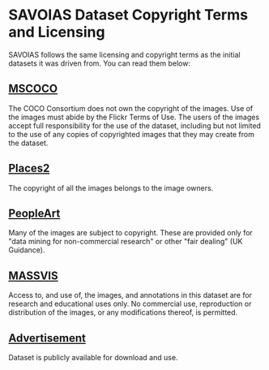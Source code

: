 # SAVOIAS Dataset Copyright Terms and Licensing

SAVOIAS follows the same licensing and copyright terms as the initial datasets it was driven from. You can read them below:

## [MSCOCO](http://cocodataset.org/#termsofuse)
The COCO Consortium does not own the copyright of the images. Use of the images must abide by the Flickr Terms of Use. The users of the images accept full responsibility for the use of the dataset, including but not limited to the use of any copies of copyrighted images that they may create from the dataset.


## [Places2](http://places2.csail.mit.edu/download.html)
The copyright of all the images belongs to the image owners.


## [PeopleArt](https://github.com/BathVisArtData/PeopleArt)
Many of the images are subject to copyright. These are provided only for "data mining for non-commercial research" or other "fair dealing" (UK Guidance).


## [MASSVIS](http://massvis.mit.edu/)
Access to, and use of, the images, and annotations in this dataset are for research and educational uses only. No commercial use, reproduction or distribution of the images, or any modifications thereof, is permitted.


## [Advertisement](http://people.cs.pitt.edu/~kovashka/ads/#image)
Dataset is publicly available for download and use.
